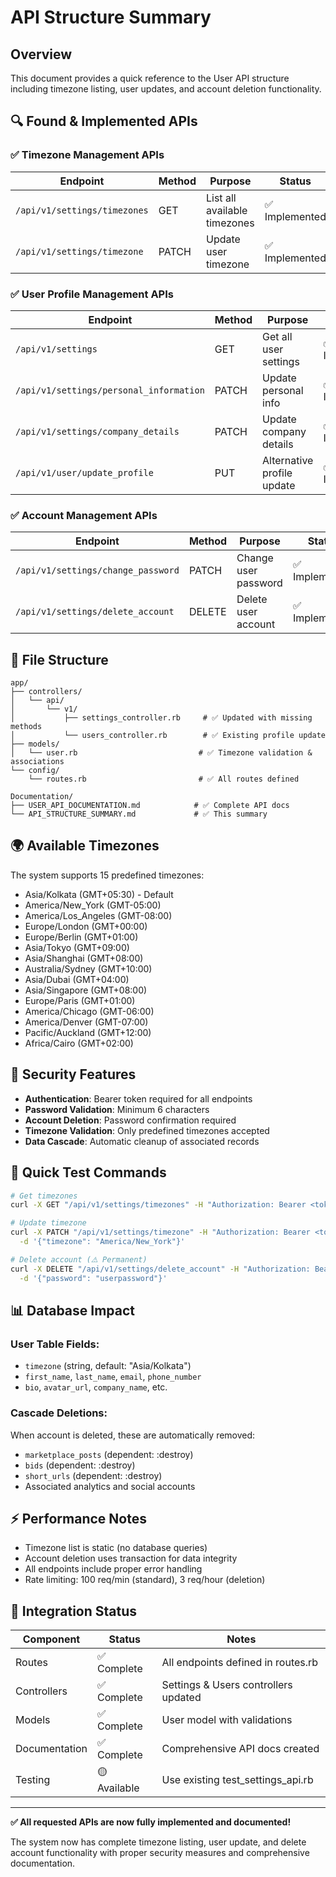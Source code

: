 # API Structure Summary

## Overview
This document provides a quick reference to the User API structure including timezone listing, user updates, and account deletion functionality.

## 🔍 **Found & Implemented APIs**

### ✅ **Timezone Management APIs**
| Endpoint | Method | Purpose | Status |
|----------|--------|---------|--------|
| `/api/v1/settings/timezones` | GET | List all available timezones | ✅ Implemented |
| `/api/v1/settings/timezone` | PATCH | Update user timezone | ✅ Implemented |

### ✅ **User Profile Management APIs**
| Endpoint | Method | Purpose | Status |
|----------|--------|---------|--------|
| `/api/v1/settings` | GET | Get all user settings | ✅ Implemented |
| `/api/v1/settings/personal_information` | PATCH | Update personal info | ✅ Implemented |
| `/api/v1/settings/company_details` | PATCH | Update company details | ✅ Implemented |
| `/api/v1/user/update_profile` | PUT | Alternative profile update | ✅ Implemented |

### ✅ **Account Management APIs**
| Endpoint | Method | Purpose | Status |
|----------|--------|---------|--------|
| `/api/v1/settings/change_password` | PATCH | Change user password | ✅ Implemented |
| `/api/v1/settings/delete_account` | DELETE | Delete user account | ✅ Implemented |

## 📁 **File Structure**

```
app/
├── controllers/
│   └── api/
│       └── v1/
│           ├── settings_controller.rb     # ✅ Updated with missing methods
│           └── users_controller.rb        # ✅ Existing profile update
├── models/
│   └── user.rb                           # ✅ Timezone validation & associations
└── config/
    └── routes.rb                         # ✅ All routes defined

Documentation/
├── USER_API_DOCUMENTATION.md            # ✅ Complete API docs
└── API_STRUCTURE_SUMMARY.md             # ✅ This summary
```

## 🌍 **Available Timezones**

The system supports 15 predefined timezones:
- Asia/Kolkata (GMT+05:30) - Default
- America/New_York (GMT-05:00)
- America/Los_Angeles (GMT-08:00)
- Europe/London (GMT+00:00)
- Europe/Berlin (GMT+01:00)
- Asia/Tokyo (GMT+09:00)
- Asia/Shanghai (GMT+08:00)
- Australia/Sydney (GMT+10:00)
- Asia/Dubai (GMT+04:00)
- Asia/Singapore (GMT+08:00)
- Europe/Paris (GMT+01:00)
- America/Chicago (GMT-06:00)
- America/Denver (GMT-07:00)
- Pacific/Auckland (GMT+12:00)
- Africa/Cairo (GMT+02:00)

## 🔐 **Security Features**

- **Authentication**: Bearer token required for all endpoints
- **Password Validation**: Minimum 6 characters
- **Account Deletion**: Password confirmation required
- **Timezone Validation**: Only predefined timezones accepted
- **Data Cascade**: Automatic cleanup of associated records

## 🚀 **Quick Test Commands**

```bash
# Get timezones
curl -X GET "/api/v1/settings/timezones" -H "Authorization: Bearer <token>"

# Update timezone
curl -X PATCH "/api/v1/settings/timezone" -H "Authorization: Bearer <token>" \
  -d '{"timezone": "America/New_York"}'

# Delete account (⚠️ Permanent)
curl -X DELETE "/api/v1/settings/delete_account" -H "Authorization: Bearer <token>" \
  -d '{"password": "userpassword"}'
```

## 📊 **Database Impact**

### User Table Fields:
- `timezone` (string, default: "Asia/Kolkata")
- `first_name`, `last_name`, `email`, `phone_number`
- `bio`, `avatar_url`, `company_name`, etc.

### Cascade Deletions:
When account is deleted, these are automatically removed:
- `marketplace_posts` (dependent: :destroy)
- `bids` (dependent: :destroy)
- `short_urls` (dependent: :destroy)
- Associated analytics and social accounts

## ⚡ **Performance Notes**

- Timezone list is static (no database queries)
- Account deletion uses transaction for data integrity
- All endpoints include proper error handling
- Rate limiting: 100 req/min (standard), 3 req/hour (deletion)

## 🔄 **Integration Status**

| Component | Status | Notes |
|-----------|--------|-------|
| Routes | ✅ Complete | All endpoints defined in routes.rb |
| Controllers | ✅ Complete | Settings & Users controllers updated |
| Models | ✅ Complete | User model with validations |
| Documentation | ✅ Complete | Comprehensive API docs created |
| Testing | 🟡 Available | Use existing test_settings_api.rb |

---

**✅ All requested APIs are now fully implemented and documented!**

The system now has complete timezone listing, user update, and delete account functionality with proper security measures and comprehensive documentation.